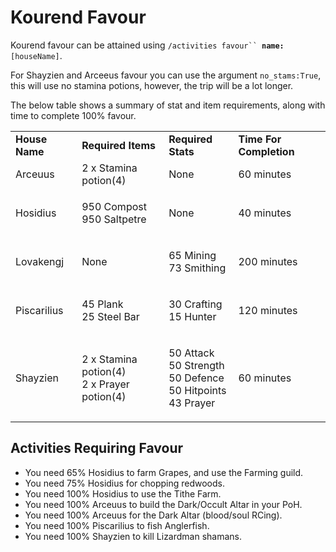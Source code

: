 # Kourend Favour

Kourend favour can be attained using  `/activities favour`` `**`name:`**`[houseName]`.

For Shayzien and Arceeus favour you can use the argument `no_stams:True`, this will use no stamina potions, however, the trip will be a lot longer.

The below table shows a summary of stat and item requirements, along with time to complete 100% favour.&#x20;

|                |                                                      |                                                                            |                         |
| -------------- | ---------------------------------------------------- | -------------------------------------------------------------------------- | ----------------------- |
| **House Name** | **Required Items**                                   | **Required Stats**                                                         | **Time For Completion** |
| Arceuus        | 2 x Stamina potion(4)                                | None                                                                       | 60 minutes              |
| Hosidius       | <p>950 Compost<br>950 Saltpetre</p>                  | None                                                                       | 40 minutes              |
| Lovakengj      | None                                                 | <p>65 Mining<br>73 Smithing</p>                                            | 200 minutes             |
| Piscarilius    | <p>45 Plank<br>25 Steel Bar</p>                      | <p>30 Crafting<br>15 Hunter</p>                                            | 120 minutes             |
| Shayzien       | <p>2 x Stamina potion(4)<br>2 x Prayer potion(4)</p> | <p>50 Attack<br>50 Strength<br>50 Defence<br>50 Hitpoints<br>43 Prayer</p> | 60 minutes              |

## Activities Requiring Favour

* You need 65% Hosidius to farm Grapes, and use the Farming guild.
* You need 75% Hosidius for chopping redwoods.
* You need 100% Hosidius to use the Tithe Farm.
* You need 100% Arceuus to build the Dark/Occult Altar in your PoH.
* You need 100% Arceuus for the Dark Altar (blood/soul RCing).
* You need 100% Piscarilius to fish Anglerfish.
* You need 100% Shayzien to kill Lizardman shamans.
